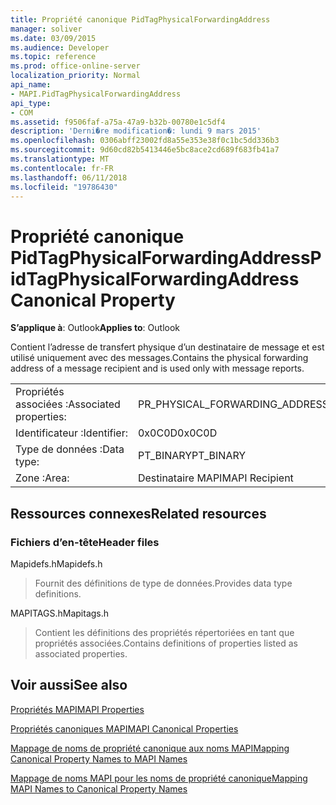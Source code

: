 ```yaml
---
title: Propriété canonique PidTagPhysicalForwardingAddress
manager: soliver
ms.date: 03/09/2015
ms.audience: Developer
ms.topic: reference
ms.prod: office-online-server
localization_priority: Normal
api_name:
- MAPI.PidTagPhysicalForwardingAddress
api_type:
- COM
ms.assetid: f9506faf-a75a-47a9-b32b-00780e1c5df4
description: 'Derni�re modification�: lundi 9 mars 2015'
ms.openlocfilehash: 0306abff23002fd8a55e353e38f0c1bc5dd336b3
ms.sourcegitcommit: 9d60cd82b5413446e5bc8ace2cd689f683fb41a7
ms.translationtype: MT
ms.contentlocale: fr-FR
ms.lasthandoff: 06/11/2018
ms.locfileid: "19786430"
---
```

# <a name="pidtagphysicalforwardingaddress-canonical-property"></a><span data-ttu-id="d71a4-103">Propriété canonique PidTagPhysicalForwardingAddress</span><span class="sxs-lookup"><span data-stu-id="d71a4-103">PidTagPhysicalForwardingAddress Canonical Property</span></span>

  
  
<span data-ttu-id="d71a4-104">**S’applique à**: Outlook</span><span class="sxs-lookup"><span data-stu-id="d71a4-104">**Applies to**: Outlook</span></span> 
  
<span data-ttu-id="d71a4-105">Contient l’adresse de transfert physique d’un destinataire de message et est utilisé uniquement avec des messages.</span><span class="sxs-lookup"><span data-stu-id="d71a4-105">Contains the physical forwarding address of a message recipient and is used only with message reports.</span></span>
  
|||
|:-----|:-----|
|<span data-ttu-id="d71a4-106">Propriétés associées :</span><span class="sxs-lookup"><span data-stu-id="d71a4-106">Associated properties:</span></span>  <br/> |<span data-ttu-id="d71a4-107">PR_PHYSICAL_FORWARDING_ADDRESS</span><span class="sxs-lookup"><span data-stu-id="d71a4-107">PR_PHYSICAL_FORWARDING_ADDRESS</span></span>  <br/> |
|<span data-ttu-id="d71a4-108">Identificateur :</span><span class="sxs-lookup"><span data-stu-id="d71a4-108">Identifier:</span></span>  <br/> |<span data-ttu-id="d71a4-109">0x0C0D</span><span class="sxs-lookup"><span data-stu-id="d71a4-109">0x0C0D</span></span>  <br/> |
|<span data-ttu-id="d71a4-110">Type de données :</span><span class="sxs-lookup"><span data-stu-id="d71a4-110">Data type:</span></span>  <br/> |<span data-ttu-id="d71a4-111">PT_BINARY</span><span class="sxs-lookup"><span data-stu-id="d71a4-111">PT_BINARY</span></span>  <br/> |
|<span data-ttu-id="d71a4-112">Zone :</span><span class="sxs-lookup"><span data-stu-id="d71a4-112">Area:</span></span>  <br/> |<span data-ttu-id="d71a4-113">Destinataire MAPI</span><span class="sxs-lookup"><span data-stu-id="d71a4-113">MAPI Recipient</span></span>  <br/> |
   
## <a name="related-resources"></a><span data-ttu-id="d71a4-114">Ressources connexes</span><span class="sxs-lookup"><span data-stu-id="d71a4-114">Related resources</span></span>

### <a name="header-files"></a><span data-ttu-id="d71a4-115">Fichiers d’en-tête</span><span class="sxs-lookup"><span data-stu-id="d71a4-115">Header files</span></span>

<span data-ttu-id="d71a4-116">Mapidefs.h</span><span class="sxs-lookup"><span data-stu-id="d71a4-116">Mapidefs.h</span></span>
  
> <span data-ttu-id="d71a4-117">Fournit des définitions de type de données.</span><span class="sxs-lookup"><span data-stu-id="d71a4-117">Provides data type definitions.</span></span>
    
<span data-ttu-id="d71a4-118">MAPITAGS.h</span><span class="sxs-lookup"><span data-stu-id="d71a4-118">Mapitags.h</span></span>
  
> <span data-ttu-id="d71a4-119">Contient les définitions des propriétés répertoriées en tant que propriétés associées.</span><span class="sxs-lookup"><span data-stu-id="d71a4-119">Contains definitions of properties listed as associated properties.</span></span>
    
## <a name="see-also"></a><span data-ttu-id="d71a4-120">Voir aussi</span><span class="sxs-lookup"><span data-stu-id="d71a4-120">See also</span></span>



[<span data-ttu-id="d71a4-121">Propriétés MAPI</span><span class="sxs-lookup"><span data-stu-id="d71a4-121">MAPI Properties</span></span>](mapi-properties.md)
  
[<span data-ttu-id="d71a4-122">Propriétés canoniques MAPI</span><span class="sxs-lookup"><span data-stu-id="d71a4-122">MAPI Canonical Properties</span></span>](mapi-canonical-properties.md)
  
[<span data-ttu-id="d71a4-123">Mappage de noms de propriété canonique aux noms MAPI</span><span class="sxs-lookup"><span data-stu-id="d71a4-123">Mapping Canonical Property Names to MAPI Names</span></span>](mapping-canonical-property-names-to-mapi-names.md)
  
[<span data-ttu-id="d71a4-124">Mappage de noms MAPI pour les noms de propriété canonique</span><span class="sxs-lookup"><span data-stu-id="d71a4-124">Mapping MAPI Names to Canonical Property Names</span></span>](mapping-mapi-names-to-canonical-property-names.md)

